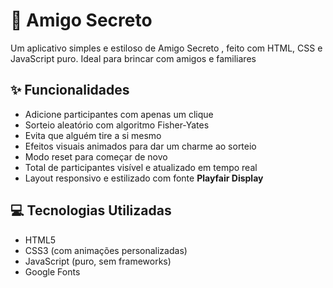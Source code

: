 # 🎁 Amigo Secreto

Um aplicativo simples e estiloso de Amigo Secreto , feito com HTML, CSS e JavaScript puro. Ideal para brincar com amigos e familiares 



## ✨ Funcionalidades

- Adicione participantes com apenas um clique
- Sorteio aleatório com algoritmo Fisher-Yates
- Evita que alguém tire a si mesmo
- Efeitos visuais animados para dar um charme ao sorteio
- Modo reset para começar de novo
- Total de participantes visível e atualizado em tempo real
- Layout responsivo e estilizado com fonte **Playfair Display**

## 💻 Tecnologias Utilizadas

- HTML5
- CSS3 (com animações personalizadas)
- JavaScript (puro, sem frameworks)
- Google Fonts



